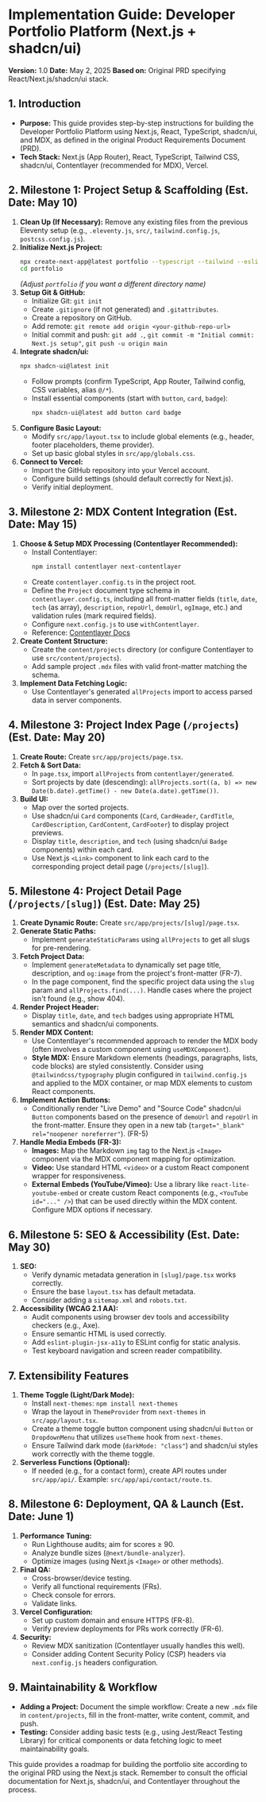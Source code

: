 # Implementation Guide: Developer Portfolio Platform (Next.js + shadcn/ui)

**Version:** 1.0
**Date:** May 2, 2025
**Based on:** Original PRD specifying React/Next.js/shadcn/ui stack.

## 1. Introduction

*   **Purpose:** This guide provides step-by-step instructions for building the Developer Portfolio Platform using Next.js, React, TypeScript, shadcn/ui, and MDX, as defined in the original Product Requirements Document (PRD).
*   **Tech Stack:** Next.js (App Router), React, TypeScript, Tailwind CSS, shadcn/ui, Contentlayer (recommended for MDX), Vercel.

## 2. Milestone 1: Project Setup & Scaffolding (Est. Date: May 10)

1.  **Clean Up (If Necessary):** Remove any existing files from the previous Eleventy setup (e.g., `.eleventy.js`, `src/`, `tailwind.config.js`, `postcss.config.js`).
2.  **Initialize Next.js Project:**
    ```bash
    npx create-next-app@latest portfolio --typescript --tailwind --eslint --app --src-dir --import-alias "@/*"
    cd portfolio
    ```
    *(Adjust `portfolio` if you want a different directory name)*
3.  **Setup Git & GitHub:**
    *   Initialize Git: `git init`
    *   Create `.gitignore` (if not generated) and `.gitattributes`.
    *   Create a repository on GitHub.
    *   Add remote: `git remote add origin <your-github-repo-url>`
    *   Initial commit and push: `git add .`, `git commit -m "Initial commit: Next.js setup"`, `git push -u origin main`
4.  **Integrate shadcn/ui:**
    ```bash
    npx shadcn-ui@latest init
    ```
    *   Follow prompts (confirm TypeScript, App Router, Tailwind config, CSS variables, alias `@/*`).
    *   Install essential components (start with `button`, `card`, `badge`):
        ```bash
        npx shadcn-ui@latest add button card badge
        ```
5.  **Configure Basic Layout:**
    *   Modify `src/app/layout.tsx` to include global elements (e.g., header, footer placeholders, theme provider).
    *   Set up basic global styles in `src/app/globals.css`.
6.  **Connect to Vercel:**
    *   Import the GitHub repository into your Vercel account.
    *   Configure build settings (should default correctly for Next.js).
    *   Verify initial deployment.

## 3. Milestone 2: MDX Content Integration (Est. Date: May 15)

1.  **Choose & Setup MDX Processing (Contentlayer Recommended):**
    *   Install Contentlayer:
        ```bash
        npm install contentlayer next-contentlayer
        ```
    *   Create `contentlayer.config.ts` in the project root.
    *   Define the `Project` document type schema in `contentlayer.config.ts`, including all front-matter fields (`title`, `date`, `tech` (as array), `description`, `repoUrl`, `demoUrl`, `ogImage`, etc.) and validation rules (mark required fields).
    *   Configure `next.config.js` to use `withContentlayer`.
    *   Reference: [Contentlayer Docs](https://contentlayer.dev/docs/getting-started-cddd76b7)
2.  **Create Content Structure:**
    *   Create the `content/projects` directory (or configure Contentlayer to use `src/content/projects`).
    *   Add sample project `.mdx` files with valid front-matter matching the schema.
3.  **Implement Data Fetching Logic:**
    *   Use Contentlayer's generated `allProjects` import to access parsed data in server components.

## 4. Milestone 3: Project Index Page (`/projects`) (Est. Date: May 20)

1.  **Create Route:** Create `src/app/projects/page.tsx`.
2.  **Fetch & Sort Data:**
    *   In `page.tsx`, import `allProjects` from `contentlayer/generated`.
    *   Sort projects by date (descending): `allProjects.sort((a, b) => new Date(b.date).getTime() - new Date(a.date).getTime())`.
3.  **Build UI:**
    *   Map over the sorted projects.
    *   Use shadcn/ui `Card` components (`Card`, `CardHeader`, `CardTitle`, `CardDescription`, `CardContent`, `CardFooter`) to display project previews.
    *   Display `title`, `description`, and `tech` (using shadcn/ui `Badge` components) within each card.
    *   Use Next.js `<Link>` component to link each card to the corresponding project detail page (`/projects/[slug]`).

## 5. Milestone 4: Project Detail Page (`/projects/[slug]`) (Est. Date: May 25)

1.  **Create Dynamic Route:** Create `src/app/projects/[slug]/page.tsx`.
2.  **Generate Static Paths:**
    *   Implement `generateStaticParams` using `allProjects` to get all slugs for pre-rendering.
3.  **Fetch Project Data:**
    *   Implement `generateMetadata` to dynamically set page title, description, and `og:image` from the project's front-matter (FR-7).
    *   In the page component, find the specific project data using the `slug` param and `allProjects.find(...)`. Handle cases where the project isn't found (e.g., show 404).
4.  **Render Project Header:**
    *   Display `title`, `date`, and `tech` badges using appropriate HTML semantics and shadcn/ui components.
5.  **Render MDX Content:**
    *   Use Contentlayer's recommended approach to render the MDX body (often involves a custom component using `useMDXComponent`).
    *   **Style MDX:** Ensure Markdown elements (headings, paragraphs, lists, code blocks) are styled consistently. Consider using `@tailwindcss/typography` plugin configured in `tailwind.config.js` and applied to the MDX container, or map MDX elements to custom React components.
6.  **Implement Action Buttons:**
    *   Conditionally render "Live Demo" and "Source Code" shadcn/ui `Button` components based on the presence of `demoUrl` and `repoUrl` in the front-matter. Ensure they open in a new tab (`target="_blank" rel="noopener noreferrer"`). (FR-5)
7.  **Handle Media Embeds (FR-3):**
    *   **Images:** Map the Markdown `img` tag to the Next.js `<Image>` component via the MDX component mapping for optimization.
    *   **Video:** Use standard HTML `<video>` or a custom React component wrapper for responsiveness.
    *   **External Embeds (YouTube/Vimeo):** Use a library like `react-lite-youtube-embed` or create custom React components (e.g., `<YouTube id="..." />`) that can be used directly within the MDX content. Configure MDX options if necessary.

## 6. Milestone 5: SEO & Accessibility (Est. Date: May 30)

1.  **SEO:**
    *   Verify dynamic metadata generation in `[slug]/page.tsx` works correctly.
    *   Ensure the base `layout.tsx` has default metadata.
    *   Consider adding a `sitemap.xml` and `robots.txt`.
2.  **Accessibility (WCAG 2.1 AA):**
    *   Audit components using browser dev tools and accessibility checkers (e.g., Axe).
    *   Ensure semantic HTML is used correctly.
    *   Add `eslint-plugin-jsx-a11y` to ESLint config for static analysis.
    *   Test keyboard navigation and screen reader compatibility.

## 7. Extensibility Features

1.  **Theme Toggle (Light/Dark Mode):**
    *   Install `next-themes`: `npm install next-themes`
    *   Wrap the layout in `ThemeProvider` from `next-themes` in `src/app/layout.tsx`.
    *   Create a theme toggle button component using shadcn/ui `Button` or `DropdownMenu` that utilizes `useTheme` hook from `next-themes`.
    *   Ensure Tailwind dark mode (`darkMode: "class"`) and shadcn/ui styles work correctly with the theme toggle.
2.  **Serverless Functions (Optional):**
    *   If needed (e.g., for a contact form), create API routes under `src/app/api/`. Example: `src/app/api/contact/route.ts`.

## 8. Milestone 6: Deployment, QA & Launch (Est. Date: June 1)

1.  **Performance Tuning:**
    *   Run Lighthouse audits; aim for scores ≥ 90.
    *   Analyze bundle sizes (`@next/bundle-analyzer`).
    *   Optimize images (using Next.js `<Image>` or other methods).
2.  **Final QA:**
    *   Cross-browser/device testing.
    *   Verify all functional requirements (FRs).
    *   Check console for errors.
    *   Validate links.
3.  **Vercel Configuration:**
    *   Set up custom domain and ensure HTTPS (FR-8).
    *   Verify preview deployments for PRs work correctly (FR-6).
4.  **Security:**
    *   Review MDX sanitization (Contentlayer usually handles this well).
    *   Consider adding Content Security Policy (CSP) headers via `next.config.js` headers configuration.

## 9. Maintainability & Workflow

*   **Adding a Project:** Document the simple workflow: Create a new `.mdx` file in `content/projects`, fill in the front-matter, write content, commit, and push.
*   **Testing:** Consider adding basic tests (e.g., using Jest/React Testing Library) for critical components or data fetching logic to meet maintainability goals.

This guide provides a roadmap for building the portfolio site according to the original PRD using the Next.js stack. Remember to consult the official documentation for Next.js, shadcn/ui, and Contentlayer throughout the process.

